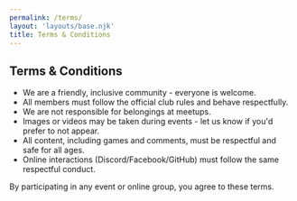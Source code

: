 ```yaml
---
permalink: /terms/
layout: 'layouts/base.njk'
title: Terms & Conditions
---
```


<section class="px-4 max-w-3xl">
  <h2 class="text-center text-xl md:text-2xl font-semibold mb-3">Terms & Conditions</h2>
  <ul class="list-decimal list-inside ml-6 space-y-3 text-sm leading-relaxed">
    <li>We are a friendly, inclusive community - everyone is welcome.</li>
    <li>All members must follow the official club rules and behave respectfully.</li>
    <li>We are not responsible for belongings at meetups.</li>
    <li>Images or videos may be taken during events - let us know if you'd prefer to not appear.</li>
    <li>All content, including games and comments, must be respectful and safe for all ages.</li>
    <li>Online interactions (Discord/Facebook/GitHub) must follow the same respectful conduct.</li>
  </ul>
  <p class="text-sm leading-relaxed">By participating in any event or online group, you agree to these terms.</p>
</section>
